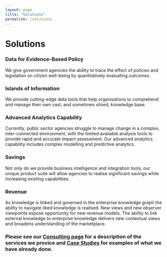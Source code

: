 ```yaml
---
layout: page
title: "Solutions"
permalink: /solutions
---
```

# Solutions

### Data for Evidence-Based Policy
We give government agencies the ability to trace the effect of policies and legislation on citizen well-being by quantitatively evaluating outcomes.

### Islands of Information
We provide cutting-edge data tools that help organisations to comprehend and manage their own vast, and sometimes siloed, knowledge base.

### Advanced Analytics Capability
Currently, public sector agencies struggle to manage change in a complex, inter-connected environment, with the limited available analysis tools to provide rapid and accurate impact assessment. Our advanced analytics capability includes complex modelling and predictive analytics.

### Savings
Not only do we provide business intelligence and integration tools, our unique product suite will allow agencies to realise significant savings while increasing existing capabilities.

### Revenue
As knowledge is linked and governed in the enterprise knowledge graph the ability to navigate liked knowledge is realised. New views and new observer viewpoints expose opportunity for new revenue models. The ability to link external knowledge to enterprise knowledge delivers new contextual views and broadens understanding of the marketplace.

### Please see our [Consulting page](/consulting) for a description of the services we provice and [Case Studies](/casestudies) for examples of what we have already done.